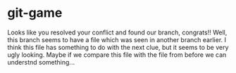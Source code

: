 git-game
========

Looks like you resolved your conflict
and found our branch, congrats!! Well,
this branch seems to have a file which
was seen in another branch earlier. I
think this file has something to do
with the next clue, but it seems to be
very ugly looking. Maybe if we compare
this file with the file from before
we can understnd something...

